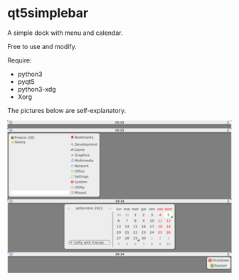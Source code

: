 # qt5simplebar
A simple dock with menu and calendar.

Free to use and modify.

Require:
- python3
- pyqt5
- python3-xdg
- Xorg

The pictures below are self-explanatory.

![My image](https://github.com/frank038/qt5simplebar/blob/main/Screenshot1.png)

